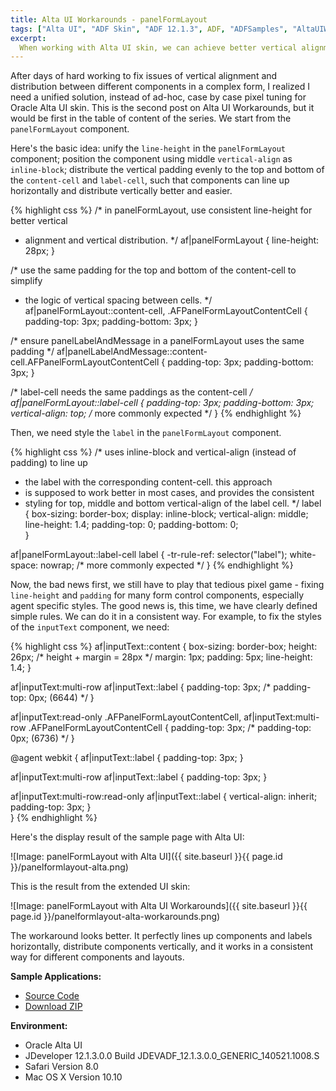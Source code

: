 ```yaml
---
title: Alta UI Workarounds - panelFormLayout
tags: ["Alta UI", "ADF Skin", "ADF 12.1.3", ADF, "ADFSamples", "AltaUIWorkarounds"]
excerpt: 
  When working with Alta UI skin, we can achieve better vertical alignment and distribution by unifying line-height and the vertical paddings of the panelFormLayout component. 
---
```

After days of hard working to fix issues of vertical alignment and distribution between different components in a complex form, I realized I need a unified solution, instead of ad-hoc, case by case pixel tuning for Oracle Alta UI skin. This is the second post on Alta UI Workarounds, but it would be first in the table of content of the series. We start from the `panelFormLayout` component.

Here's the basic idea: unify the `line-height` in the `panelFormLayout` component; position the component using middle `vertical-align` as `inline-block`; distribute the vertical padding evenly to the top and bottom of the `content-cell` and `label-cell`, such that components can line up horizontally and distribute vertically better and easier.

{% highlight css %}
/* in panelFormLayout, use consistent line-height for better vertical
 * alignment and vertical distribution. 
 */
af|panelFormLayout {
  line-height: 28px;
}

/* use the same padding for the top and bottom of the content-cell to simplify
 * the logic of vertical spacing between cells.
 */
af|panelFormLayout::content-cell,
.AFPanelFormLayoutContentCell {
  padding-top: 3px;
  padding-bottom: 3px;
}

/* ensure panelLabelAndMessage in a panelFormLayout uses the same padding */
af|panelLabelAndMessage::content-cell.AFPanelFormLayoutContentCell {
  padding-top: 3px;
  padding-bottom: 3px;
}

/* label-cell needs the same paddings as the content-cell  */
af|panelFormLayout::label-cell {
  padding-top: 3px;
  padding-bottom: 3px;
  vertical-align: top;  /* more commonly expected */
}
{% endhighlight %}

Then, we need style the `label` in the `panelFormLayout` component.

{% highlight css %}
/* uses inline-block and vertical-align (instead of padding) to line up 
 * the label with the corresponding content-cell. this approach 
 * is supposed to work better in most cases, and provides the consistent
 * styling for top, middle and bottom vertical-align of the label cell.
 */
label {
  box-sizing: border-box;
  display: inline-block;
  vertical-align: middle;
  line-height: 1.4;
  padding-top: 0;
  padding-bottom: 0;    
}

af|panelFormLayout::label-cell label {
  -tr-rule-ref: selector("label");
  white-space: nowrap; /* more commonly expected */
}
{% endhighlight %}

Now, the bad news first, we still have to play that tedious pixel game - fixing `line-height` and `padding` for many form control components, especially agent specific styles. The good news is, this time, we have clearly defined simple rules. We can do it in a consistent way. For example, to fix the styles of the `inputText` component, we need:

{% highlight css %}
af|inputText::content {
  box-sizing: border-box;
  height: 26px; /* height + margin = 28px */
  margin: 1px;
  padding: 5px;
  line-height: 1.4;
}

af|inputText:multi-row af|inputText::label {
  padding-top: 3px; /* padding-top: 0px; (6644) */
}

af|inputText:read-only .AFPanelFormLayoutContentCell,
af|inputText:multi-row .AFPanelFormLayoutContentCell {
  padding-top: 3px; /* padding-top: 0px; (6736) */
}

@agent webkit {
  af|inputText::label {
    padding-top: 3px;
  }

  af|inputText:multi-row af|inputText::label {
    padding-top: 3px;
  }
  
  af|inputText:multi-row:read-only af|inputText::label {
    vertical-align: inherit;
    padding-top: 3px;
  }    
}
{% endhighlight %}

Here's the display result of the sample page with Alta UI:

![Image: panelFormLayout with Alta UI]({{ site.baseurl }}{{ page.id }}/panelformlayout-alta.png)

This is the result from the extended UI skin:

![Image: panelFormLayout with Alta UI Workarounds]({{ site.baseurl }}{{ page.id }}/panelformlayout-alta-workarounds.png)

The workaround looks better. It perfectly lines up components and labels horizontally, distribute components vertically, and it works in a consistent way for different components and layouts.

**Sample Applications:**

* [Source Code](https://github.com/adfsamples/AltaUIWorkarounds)
* [Download ZIP](https://github.com/adfsamples/AltaUIWorkarounds/archive/master.zip)

**Environment:**

* Oracle Alta UI
* JDeveloper 12.1.3.0.0 Build JDEVADF_12.1.3.0.0_GENERIC_140521.1008.S
* Safari Version 8.0
* Mac OS X Version 10.10
